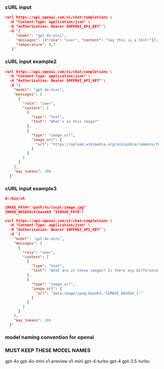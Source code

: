 ### cURL input
```json
curl https://api.openai.com/v1/chat/completions \
  -H "Content-Type: application/json" \
  -H "Authorization: Bearer $OPENAI_API_KEY" \
  -d '{
     "model": "gpt-4o-mini",
     "messages": [{"role": "user", "content": "Say this is a test!"}],
     "temperature": 0.7
   }'
   ```

### cURL input example2
```json
curl https://api.openai.com/v1/chat/completions \
  -H "Content-Type: application/json" \
  -H "Authorization: Bearer $OPENAI_API_KEY" \
  -d '{
    "model": "gpt-4o-mini",
    "messages": [
      {
        "role": "user",
        "content": [
          {
            "type": "text",
            "text": "What’s in this image?"
          },
          {
            "type": "image_url",
            "image_url": {
              "url": "https://upload.wikimedia.org/wikipedia/commons/thumb/d/dd/Gfp-wisconsin-madison-the-nature-boardwalk.jpg/2560px-Gfp-wisconsin-madison-the-nature-boardwalk.jpg"
            }
          }
        ]
      }
    ],
    "max_tokens": 300
  }'
  ```

### cURL input example3
```json
#!/bin/sh

IMAGE_PATH="/path/to/local/image.jpg"
IMAGE_BASE64=$(base64 "$IMAGE_PATH")

curl https://api.openai.com/v1/chat/completions \
  -H "Content-Type: application/json" \
  -H "Authorization: Bearer $OPENAI_API_KEY" \
  -d '{
    "model": "gpt-4o-mini",
    "messages": [
      {
        "role": "user",
        "content": [
          {
            "type": "text",
            "text": "What are in these images? Is there any difference between them?"
          },
          {
            "type": "image_url",
            "image_url": {
              "url": "data:image/jpeg;base64,'$IMAGE_BASE64_1'"
            }
          }
        ]
      }
    ],
    "max_tokens": 300
  }'
```

### model naming convention for openai
### MUST KEEP THESE MODEL NAMES
<CRITICAL-NAMING-CONVENTION>
        gpt-4o
        gpt-4o-mini
        o1-preview
        o1-mini
        gpt-4-turbo
        gpt-4
        gpt-3.5-turbo
</CRITICAL-NAMING-CONVENTION>

